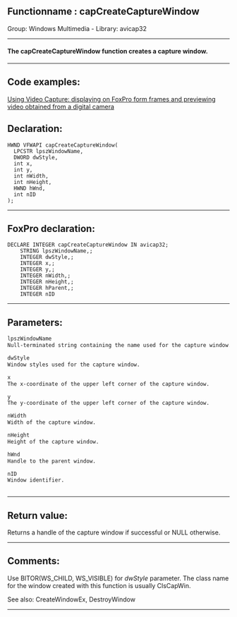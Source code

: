 <link rel="stylesheet" type="text/css" href="../../css/win32api.css">  
<link rel="stylesheet" href="https://cdnjs.cloudflare.com/ajax/libs/font-awesome/4.7.0/css/font-awesome.min.css">

## Functionname : capCreateCaptureWindow
Group: Windows Multimedia - Library: avicap32    
***  


#### The capCreateCaptureWindow function creates a capture window.

***  


## Code examples:
[Using Video Capture: displaying on FoxPro form frames and previewing video obtained from a digital camera](../../samples/sample_437.md)  

## Declaration:
```foxpro  
HWND VFWAPI capCreateCaptureWindow(
  LPCSTR lpszWindowName,
  DWORD dwStyle,
  int x,
  int y,
  int nWidth,
  int nHeight,
  HWND hWnd,
  int nID
);  
```  
***  


## FoxPro declaration:
```foxpro  
DECLARE INTEGER capCreateCaptureWindow IN avicap32;
	STRING lpszWindowName,;
	INTEGER dwStyle,;
	INTEGER x,;
	INTEGER y,;
	INTEGER nWidth,;
	INTEGER nHeight,;
	INTEGER hParent,;
	INTEGER nID  
```  
***  


## Parameters:
```txt  
lpszWindowName
Null-terminated string containing the name used for the capture window.

dwStyle
Window styles used for the capture window.

x
The x-coordinate of the upper left corner of the capture window.

y
The y-coordinate of the upper left corner of the capture window.

nWidth
Width of the capture window.

nHeight
Height of the capture window.

hWnd
Handle to the parent window.

nID
Window identifier.
  
```  
***  


## Return value:
Returns a handle of the capture window if successful or NULL otherwise.
  
***  


## Comments:
Use BITOR(WS_CHILD, WS_VISIBLE) for <Em>dwStyle</Em> parameter. The class name for the window created with this function is usually ClsCapWin.  
  
See also: CreateWindowEx, DestroyWindow   
  
***  

